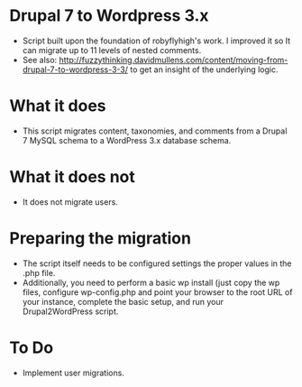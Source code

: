 Drupal 7 to Wordpress 3.x
=======

* Script built upon the foundation of robyflyhigh's work. I improved it so It can migrate up to 11 levels of nested comments.
* See also: http://fuzzythinking.davidmullens.com/content/moving-from-drupal-7-to-wordpress-3-3/ to get an insight of the underlying logic.

What it does
=======

* This script migrates content, taxonomies, and comments from a Drupal 7 MySQL schema to a WordPress 3.x database schema.

What it does not
=======

* It does not migrate users.


Preparing the migration
=======

* The script itself needs to be configured settings the proper values in the .php file.
* Additionally, you need to perform a basic wp install (just copy the wp files, configure wp-config.php and point your browser to the root URL of your instance, complete the basic setup, and run your Drupal2WordPress script.


To Do
=======

* Implement user migrations.
